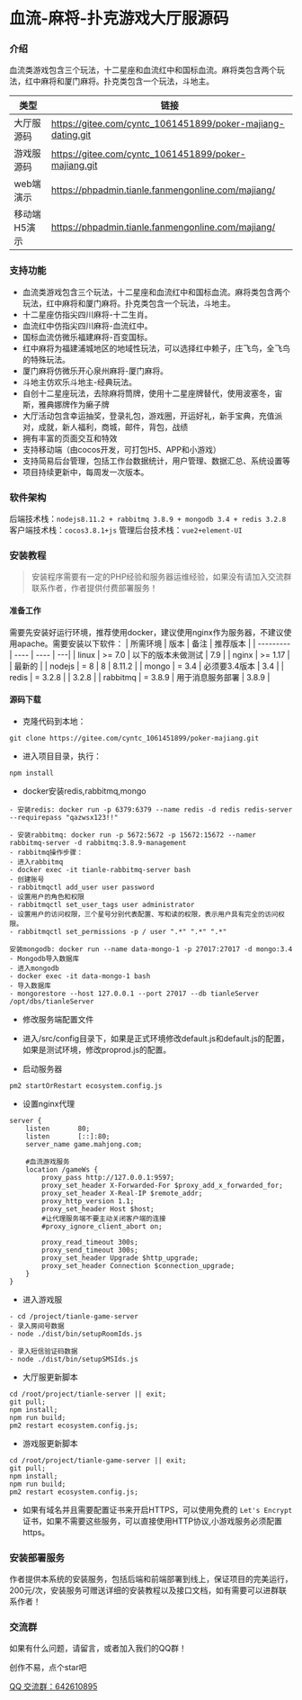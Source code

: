 # 血流-麻将-扑克游戏大厅服源码

### 介绍
血流类游戏包含三个玩法，十二星座和血流红中和国标血流。麻将类包含两个玩法，红中麻将和厦门麻将。扑克类包含一个玩法，斗地主。

| 类型      | 链接                                                          |
|---------|-------------------------------------------------------------|
| 大厅服源码   | https://gitee.com/cyntc_1061451899/poker-majiang-dating.git |
| 游戏服源码   | https://gitee.com/cyntc_1061451899/poker-majiang.git        |
| web端演示  | https://phpadmin.tianle.fanmengonline.com/majiang/                            |
| 移动端H5演示 | https://phpadmin.tianle.fanmengonline.com/majiang/                            |

### 支持功能
- 血流类游戏包含三个玩法，十二星座和血流红中和国标血流。麻将类包含两个玩法，红中麻将和厦门麻将。扑克类包含一个玩法，斗地主。
- 十二星座仿指尖四川麻将-十二生肖。
- 血流红中仿指尖四川麻将-血流红中。
- 国标血流仿微乐福建麻将-百变国标。
- 红中麻将为福建浦城地区的地域性玩法，可以选择红中赖子，庄飞鸟，全飞鸟的特殊玩法。
- 厦门麻将仿微乐开心泉州麻将-厦门麻将。
- 斗地主仿欢乐斗地主-经典玩法。
- 自创十二星座玩法，去除麻将筒牌，使用十二星座牌替代，使用波塞冬，宙斯，雅典娜牌作为癞子牌
- 大厅活动包含幸运抽奖，登录礼包，游戏圈，开运好礼，新手宝典，充值派对，成就，新人福利，商城，邮件，背包，战绩
- 拥有丰富的页面交互和特效
- 支持移动端（由cocos开发，可打包H5、APP和小游戏）
- 支持简易后台管理，包括工作台数据统计，用户管理、数据汇总、系统设置等
- 项目持续更新中，每周发一次版本。

### 软件架构

后端技术栈：`nodejs8.11.2 + rabbitmq 3.8.9 + mongodb 3.4 + redis 3.2.8`
客户端技术栈：`cocos3.8.1+js`
管理后台技术栈：`vue2+element-UI`


### 安装教程
> 安装程序需要有一定的PHP经验和服务器运维经验，如果没有请加入交流群联系作者，作者提供付费部署服务！

#### 准备工作

需要先安装好运行环境，推荐使用docker，建议使用nginx作为服务器，不建议使用apache。需要安装以下软件：
|  所需环境 | 版本 | 备注 | 推荐版本 |
| --------- | ---- | ---- | ---|
| linux    | >= 7.0 |  以下的版本未做测试   | 7.9 |
| nginx    | >= 1.17 |     | 最新的 |
| nodejs | = 8 |  8    | 8.11.2 |
| mongo    | = 3.4 | 必须要3.4版本     | 3.4 |
| redis    | = 3.2.8 |     | 3.2.8 |
| rabbitmq    | = 3.8.9 |  用于消息服务部署  | 3.8.9 |

#### 源码下载
- 克隆代码到本地：
```
git clone https://gitee.com/cyntc_1061451899/poker-majiang.git
```
- 进入项目目录，执行：
```
npm install
```

- docker安装redis,rabbitmq,mongo
```
- 安装redis: docker run -p 6379:6379 --name redis -d redis redis-server --requirepass "qazwsx123!!"
```
```
- 安装rabbitmq: docker run -p 5672:5672 -p 15672:15672 --namer rabbitmq-server -d rabbitmq:3.8.9-management
- rabbitmq操作步骤：
- 进入rabbitmq
- docker exec -it tianle-rabbitmq-server bash
- 创建账号
- rabbitmqctl add_user user password
- 设置用户的角色和权限
- rabbitmqctl set_user_tags user administrator
- 设置用户的访问权限，三个星号分别代表配置、写和读的权限，表示用户具有完全的访问权限。
- rabbitmqctl set_permissions -p / user ".*" ".*" ".*"
```
```
安装mongodb: docker run --name data-mongo-1 -p 27017:27017 -d mongo:3.4
- Mongodb导入数据库
- 进入mongodb
- docker exec -it data-mongo-1 bash
- 导入数据库
- mongorestore --host 127.0.0.1 --port 27017 --db tianleServer /opt/dbs/tianleServer
```

- 修改服务端配置文件
- 进入/src/config目录下，如果是正式环境修改default.js和default.js的配置，如果是测试环境，修改proprod.js的配置。


- 启动服务器
```
pm2 startOrRestart ecosystem.config.js
```

- 设置nginx代理

```
server {
	listen       80;
	listen       [::]:80;
	server_name game.mahjong.com;

    #血流游戏服务
	location /gameWs {
		proxy_pass http://127.0.0.1:9597;
		proxy_set_header X-Forwarded-For $proxy_add_x_forwarded_for;
		proxy_set_header X-Real-IP $remote_addr;
		proxy_http_version 1.1;
		proxy_set_header Host $host;
		#让代理服务端不要主动关闭客户端的连接
		#proxy_ignore_client_abort on;

		proxy_read_timeout 300s;
		proxy_send_timeout 300s;
		proxy_set_header Upgrade $http_upgrade;
		proxy_set_header Connection $connection_upgrade;
	}
}
```

- 进入游戏服
```
- cd /project/tianle-game-server
- 录入房间号数据
- node ./dist/bin/setupRoomIds.js

- 录入短信验证码数据
- node ./dist/bin/setupSMSIds.js
```

- 大厅服更新脚本
```
cd /root/project/tianle-server || exit;
git pull;
npm install;
npm run build;
pm2 restart ecosystem.config.js;
```

- 游戏服更新脚本
```
cd /root/project/tianle-game-server || exit;
git pull;
npm install;
npm run build;
pm2 restart ecosystem.config.js;
```

- 如果有域名并且需要配置证书来开启HTTPS，可以使用免费的 `Let's Encrypt` 证书，如果不需要这些服务，可以直接使用HTTP协议,小游戏服务必须配置https。

### 安装部署服务

作者提供本系统的安装服务，包括后端和前端部署到线上，保证项目的完美运行，200元/次，安装服务可赠送详细的安装教程以及接口文档，如有需要可以进群联系作者！

### 交流群
如果有什么问题，请留言，或者加入我们的QQ群！

创作不易，点个star吧

[QQ 交流群：642610895](http://qm.qq.com/cgi-bin/qm/qr?_wv=1027&k=AjhXh31lV0NPJz3qAQ9J1Ui0yY8lDeNH&authKey=fnAhcR90n%2FEEYqWVr9IoBw9JjCdnU1P8yJ58Rq9esmvq3Fj%2FTUux%2FQcUvU92W7dE&noverify=0&group_code=642610895)
